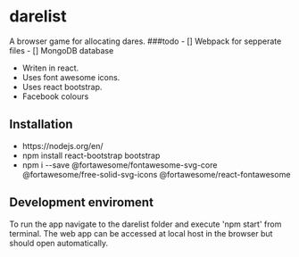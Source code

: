 <h1>darelist</h1>
A browser game for allocating dares.
###todo
- [] Webpack for sepperate files
- [] MongoDB database
<ul>
  <li>
    Writen in react.
  </li>
  <li>
    Uses font awesome icons.
  </li>
  <li>
    Uses react bootstrap.
  </li>
  <li>
    Facebook colours
  </li>
</ul>

<h2>Installation</h2>
<ul>
  <li>
    https://nodejs.org/en/
  </li>
  <li>
    npm install react-bootstrap bootstrap
  </li>
  <li>
    npm i --save @fortawesome/fontawesome-svg-core  @fortawesome/free-solid-svg-icons @fortawesome/react-fontawesome
  </li>
</ul>

<h2>Development enviroment</h2>
To run the app navigate to the darelist folder and execute 'npm start' from terminal. The web app can be accessed at local host in the browser but should open automatically.
